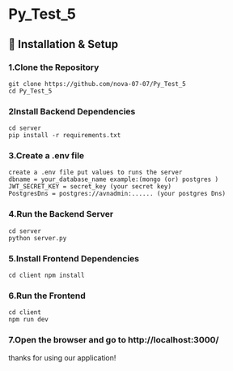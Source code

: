 # Py_Test_5

## 🚀 Installation & Setup

###  1.Clone the Repository
    git clone https://github.com/nova-07-07/Py_Test_5
    cd Py_Test_5

### 2Install Backend Dependencies
    cd server 
    pip install -r requirements.txt

### 3.Create a .env file
    create a .env file put values to runs the server
    dbname = your_database_name example:(mongo (or) postgres )
    JWT_SECRET_KEY = secret_key (your secret key)
    PostgresDns = postgres://avnadmin:...... (your postgres Dns)


### 4.Run the Backend Server
    cd server 
    python server.py

### 5.Install Frontend Dependencies
    cd client npm install

### 6.Run the Frontend
    cd client 
    npm run dev

### 7.Open the browser and go to http://localhost:3000/

thanks for using our application!